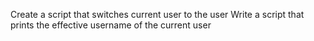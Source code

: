 Create a script that switches current user to the user
Write a script that prints the effective username of the current user
